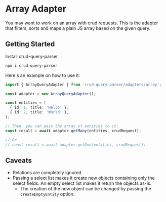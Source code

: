 # Array Adapter

You may want to work on an array with crud requests.
This is the adapter that filters, sorts and maps a plain JS array based on the given query.

## Getting Started

Install crud-query-parser

```sh
npm i crud-query-parser
```

Here's an example on how to use it:

```ts
import { ArrayQueryAdapter } from 'crud-query-parser/adapters/array';

const adapter = new ArrayQueryAdapter();

const entities = [
  { id: 1, title: 'Hello' },
  { id: 2, title: 'World' },
];

// Then, you can pass the array of entities to it:
const result = await adapter.getMany(entities, crudRequest);

// Or...
// const result = await adapter.getOne(entities, crudRequest);
```

## Caveats

- Relations are completely ignored.
- Passing a select list makes it create new objects containing only the select fields. An empty select list makes it return the objects as-is.
  - The creation of the new object can be changed by passing the `createEmptyEntity` option.
